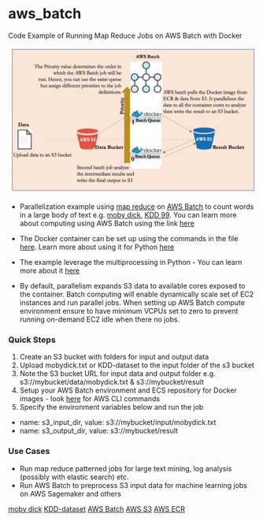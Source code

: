 
# aws_batch
Code Example of Running Map Reduce Jobs on AWS Batch with Docker

![Alt map_reduce_word_count](https://github.com/newadays/aws_batch/blob/master/aws_batch_map_reduce.png)


* Parallelization example using [map reduce](https://en.wikipedia.org/wiki/MapReduce) on [AWS Batch](https://aws.amazon.com/batch/) to count words in a large body of text e.g. [moby dick](https://en.wikipedia.org/wiki/Moby-Dick), [KDD 99](http://kdd.ics.uci.edu/databases/kddcup99/kddcup99.html). You can learn more about computing using AWS Batch using the link [here](https://aws.amazon.com/blogs/aws/aws-batch-run-batch-computing-jobs-on-aws/?nc1=b_rp)
* The Docker container can be set up using the commands in the file [here](https://github.com/newadays/aws_batch/blob/master/map_reduce/commands.txt). Learn more about using it for Python [here](https://docs.docker.com/samples/library/python/#create-a-dockerfile-in-your-python-app-project)
* The example leverage the multiprocessing in Python - You can learn more about it [here](https://docs.python.org/2/library/multiprocessing.html)

* By default, parallelism expands S3 data to available cores exposed to the container. Batch computing will enable dynamically scale set of EC2 instances and run parallel jobs. When setting up AWS Batch compute environment ensure to have minimum VCPUs set to zero to prevent running on-demand EC2 idle when there no jobs.

### Quick Steps
1. Create an S3 bucket with folders for input and output data
2. Upload mobydick.txt or KDD-dataset to the input folder of the s3 bucket
3. Note the S3 bucket URL for input data and output folder e.g.  s3://mybucket/data/mobydick.txt & s3://mybucket/result
4. Setup your AWS Batch environment and ECS repository for Docker images - look [here](https://github.com/newadays/aws_batch/blob/master/map_reduce/commands.txt) for AWS CLI commands
5. Specify the environment variables below and run the job 
* name: s3_input_dir, value: s3://mybucket/input/mobydick.txt
* name: s3_output_dir, value: s3://mybucket/result

### Use Cases
* Run map reduce patterned jobs for large text mining, log analysis (possibly with elastic search) etc.
* Run AWS Batch to preprocess S3 input data for machine learning jobs on AWS Sagemaker and others

[moby dick](https://en.wikipedia.org/wiki/Moby-Dick)
[KDD-dataset](http://kdd.ics.uci.edu/databases/kddcup99/kddcup99.html)
[AWS Batch](https://aws.amazon.com/batch/)
[AWS S3](https://aws.amazon.com/s3/)
[AWS ECR](https://aws.amazon.com/ecr/)
